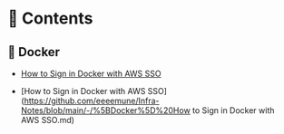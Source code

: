 # 💚 Contents
## 💛 Docker
- [How to Sign in Docker with AWS SSO](https://github.com/eeeemune/Infra-Notes/blob/main/-/[Docker]%20How%20to%20Sign%20in%20Docker%20with%20AWS%20SSO.md)

- [How to Sign in Docker with AWS SSO](https://github.com/eeeemune/Infra-Notes/blob/main/-/%5BDocker%5D%20How to Sign in Docker with AWS SSO.md)
